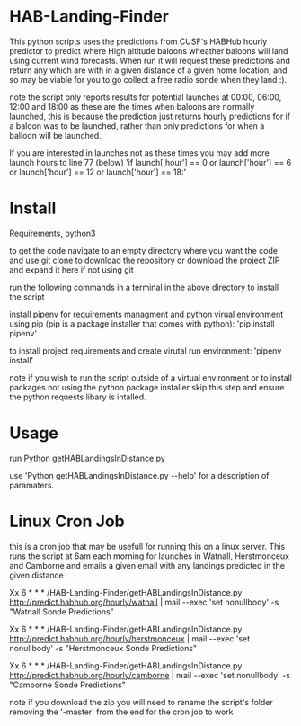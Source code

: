 # HAB-Landing-Finder

This python scripts uses the predictions from CUSF's HABHub hourly predictor to predict where High altitude baloons wheather baloons will land using current wind forecasts. When run it will request these predictions and return any which are with in a given distance of a given home location, and so may be viable for you to go collect a free radio sonde when they land :).

note the script only reports results for potential launches at 00:00, 06:00, 12:00 and 18:00 as these are the times when baloons are normally launched, this is because the prediction just returns hourly predictions for if a baloon was to be launched, rather than only predictions for when a balloon will be launched. 

If you are interested in launches not as these times you may add more launch hours to line 77 (below)
'if launch['hour'] == 0 or launch['hour'] == 6 or launch['hour'] == 12 or launch['hour'] == 18:'

# Install
Requirements, python3

to get the code navigate to an empty directory where you want the code and use git clone to download the repository or download the project ZIP and expand it here if not using git

run the following commands in a terminal in the above directory to install the script

install pipenv for requirements managment and python virual environment using pip (pip is a package installer that comes with python):
'pip install pipenv'

to install project requirements and create virutal run environment:
'pipenv install'

note if you wish to run the script outside of a virtual environment or to install packages not using the python package installer 
skip this step and ensure the python requests libary is intalled.

# Usage
run Python getHABLandingsInDistance.py <Home Lat> <Home Long> <distance> <URL>

use 'Python getHABLandingsInDistance.py --help' for a description of paramaters.


# Linux Cron Job
this is a cron job that may be usefull for running this on a linux server. This runs the script at 6am each morning for launches in Watnall, Herstmonceux and Camborne and emails a given email with any landings predicted in the given distance


Xx      6       *       *       *       <folder you put HAB finder in>/HAB-Landing-Finder/getHABLandingsInDistance.py <home lat> <home lng> <distance> http://predict.habhub.org/hourly/watnall | mail --exec 'set nonullbody' -s "Watnall Sonde Predictions" <email>

Xx      6       *       *       *       <folder you put HAB finder in>/HAB-Landing-Finder/getHABLandingsInDistance.py <home lat> <home lng> <distance> http://predict.habhub.org/hourly/herstmonceux | mail --exec 'set nonullbody' -s "Herstmonceux Sonde Predictions" <email>

Xx      6       *       *       *       <folder you put HAB finder in>/HAB-Landing-Finder/getHABLandingsInDistance.py <home lat> <home lng> <distance> http://predict.habhub.org/hourly/camborne | mail --exec 'set nonullbody' -s "Camborne Sonde Predictions" <email>

note if you download the zip you will need to rename the script's folder removing the '-master' from the end for the cron job to work


